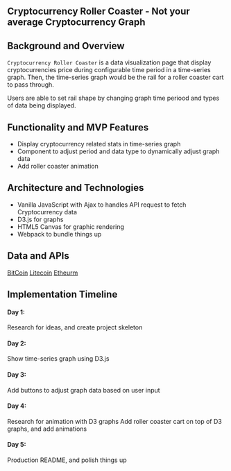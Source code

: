 ## Cryptocurrency Roller Coaster - Not your average Cryptocurrency Graph

## Background and Overview

`Cryptocurrency Roller Coaster` is a data visualization page that display cryptocurrencies price during configurable time period in a time-series graph. Then, the time-series graph would be the rail for a roller coaster cart to pass through. 

Users are able to set rail shape by changing graph time periood and types of data being displayed.


## Functionality and MVP Features
* Display cryptocurrency related stats in time-series graph
* Component to adjust period and data type to dynamically adjust graph data
* Add roller coaster animation

## Architecture and Technologies

* Vanilla JavaScript with Ajax to handles API request to fetch Cryptocurrency data
* D3.js for graphs
* HTML5 Canvas for graphic rendering
* Webpack to bundle things up

## Data and APIs

[BitCoin](https://public.opendatasoft.com/api/records/1.0/search/?dataset=bitcoin&sort=date&facet=date)
[Litecoin](https://public.opendatasoft.com/explore/embed/dataset/litecoin/table/?sort=date)
[Etheurm](https://public.opendatasoft.com/explore/embed/dataset/ethereum/table/?sort=date)



## Implementation Timeline

#### Day 1: 

Research for ideas, and create project skeleton

#### Day 2: 

Show time-series graph using D3.js

#### Day 3: 

Add buttons to adjust graph data based on user input

#### Day 4: 

Research for animation with D3 graphs
Add roller coaster cart on top of D3 graphs, and add animations

#### Day 5: 

Production README, and polish things up
